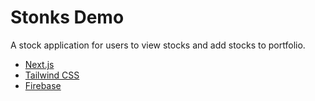 # Stonks Demo

A stock application for users to view stocks and add stocks to portfolio.

- [Next.js](https://nextjs.org)
- [Tailwind CSS](https://tailwindcss.com)
- [Firebase](https://firebase.google.com/)

